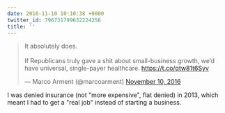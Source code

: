 ```yaml
---
date: 2016-11-10 10:10:38 +0000
twitter_id: 796731799632224256
title: ''
---
```


<blockquote class="twitter-tweet"><p lang="en" dir="ltr">It absolutely does.<br><br>If Republicans truly gave a shit about small-business growth, we’d have universal, single-payer healthcare. <a href="https://t.co/qtw81t6Syv">https://t.co/qtw81t6Syv</a></p>&mdash; Marco Arment (@marcoarment) <a href="https://twitter.com/marcoarment/status/796728916656459776?ref_src=twsrc%5Etfw">November 10, 2016</a></blockquote>
<script async src="https://platform.twitter.com/widgets.js" charset="utf-8"></script>

I was denied insurance (not "more expensive", flat denied) in 2013, which meant I had to get a "real job" instead of starting a business.
